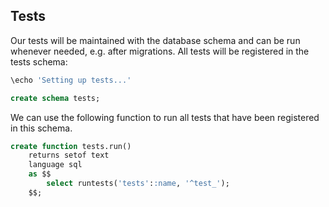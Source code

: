 ## Tests

Our tests will be maintained with the database schema and can be run whenever
needed, e.g. after migrations. All tests will be registered in the tests schema:

```sql
\echo 'Setting up tests...'

create schema tests;

```

We can use the following function to run all tests that have been registered in
this schema.

```sql
create function tests.run()
    returns setof text
    language sql
    as $$
        select runtests('tests'::name, '^test_');
    $$;

```
